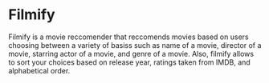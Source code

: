 # Filmify
Filmify is a movie reccomender that reccomends movies based on users choosing between a variety of basiss such as name of a movie, director of a movie, starring actor of a movie, and genre of a movie. Also, filmify allows to sort your choices based on release year, ratings taken from IMDB, and alphabetical order. 
